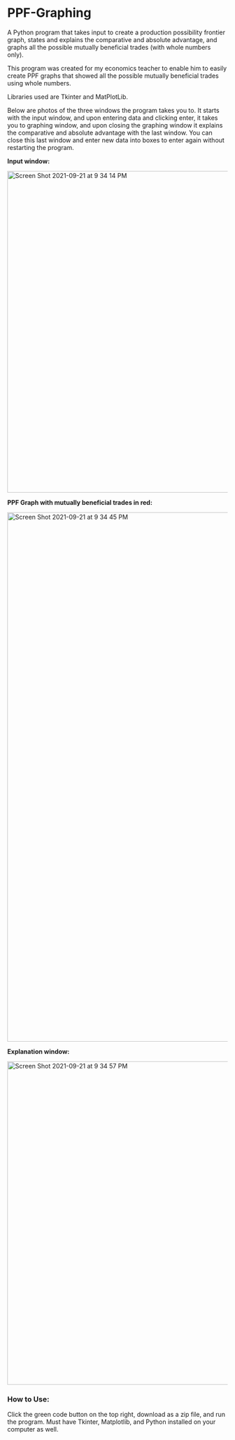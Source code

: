 # PPF-Graphing
A Python program that takes input to create a production possibility frontier graph, states and explains the comparative and absolute advantage, and graphs all the possible mutually beneficial trades (with whole numbers only). 


This program was created for my economics teacher to enable him to easily create PPF graphs that showed all the possible mutually beneficial trades using whole numbers. 

Libraries used are Tkinter and MatPlotLib. 

Below are photos of the three windows the program takes you to. It starts with the input window, and upon entering data and clicking enter, it takes you to 
graphing window, and upon closing the graphing window it explains the comparative and absolute advantage with the last window. You can close this last window and enter new data into boxes to enter again without restarting the program. 

**Input window:**

<img width="734" alt="Screen Shot 2021-09-21 at 9 34 14 PM" src="https://user-images.githubusercontent.com/91094385/134275126-568f1633-1401-4163-8ed6-b754e75984fc.png">



**PPF Graph with mutually beneficial trades in red:**

<img width="1208" alt="Screen Shot 2021-09-21 at 9 34 45 PM" src="https://user-images.githubusercontent.com/91094385/134275345-1ce4ae66-9c17-41a8-9f6a-bb2100df2e1f.png">



**Explanation window:**

<img width="738" alt="Screen Shot 2021-09-21 at 9 34 57 PM" src="https://user-images.githubusercontent.com/91094385/134275370-8a9d3938-aa1a-4a1d-9de9-6ee0065854e0.png">

### How to Use:
Click the green code button on the top right, download as a zip file, and run the program. Must have Tkinter, Matplotlib, and Python installed on your computer as well. 

